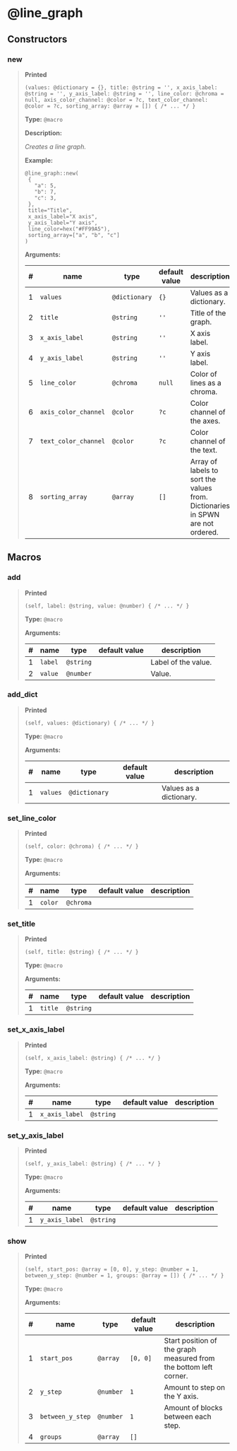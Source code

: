 # **@line_graph**

## Constructors

### new

>**Printed**
>
>```spwn
>(values: @dictionary = {}, title: @string = '', x_axis_label: @string = '', y_axis_label: @string = '', line_color: @chroma = null, axis_color_channel: @color = ?c, text_color_channel: @color = ?c, sorting_array: @array = []) { /* ... */ }
>```
>
>**Type:** `@macro`
>
>**Description:**
>
>_Creates a line graph._
>
>**Example:**
>
>```spwn
>@line_graph::new(
>  {
>    "a": 5,
>    "b": 7,
>    "c": 3,
>  },
>  title="Title",
>  x_axis_label="X axis",
>  y_axis_label="Y axis",
>  line_color=hex("#FF99A5"),
>  sorting_array=["a", "b", "c"]
>)
>```
>
>
>**Arguments:**
>
>| # | name | type | default value | description |
>| - | ---- | ---- | ------------- | ----------- |
>| 1 | `values` | `@dictionary` | `{}` |Values as a dictionary. |
>| 2 | `title` | `@string` | `''` |Title of the graph. |
>| 3 | `x_axis_label` | `@string` | `''` |X axis label. |
>| 4 | `y_axis_label` | `@string` | `''` |Y axis label. |
>| 5 | `line_color` | `@chroma` | `null` |Color of lines as a chroma. |
>| 6 | `axis_color_channel` | `@color` | `?c` |Color channel of the axes. |
>| 7 | `text_color_channel` | `@color` | `?c` |Color channel of the text. |
>| 8 | `sorting_array` | `@array` | `[]` |Array of labels to sort the values from. Dictionaries in SPWN are not ordered. |
>

## Macros

### add

>**Printed**
>
>```spwn
>(self, label: @string, value: @number) { /* ... */ }
>```
>
>**Type:** `@macro`
>
>**Arguments:**
>
>| # | name | type | default value | description |
>| - | ---- | ---- | ------------- | ----------- |
>| 1 | `label` | `@string` | |Label of the value. |
>| 2 | `value` | `@number` | |Value. |
>

### add\_dict

>**Printed**
>
>```spwn
>(self, values: @dictionary) { /* ... */ }
>```
>
>**Type:** `@macro`
>
>**Arguments:**
>
>| # | name | type | default value | description |
>| - | ---- | ---- | ------------- | ----------- |
>| 1 | `values` | `@dictionary` | |Values as a dictionary. |
>

### set\_line\_color

>**Printed**
>
>```spwn
>(self, color: @chroma) { /* ... */ }
>```
>
>**Type:** `@macro`
>
>**Arguments:**
>
>| # | name | type | default value | description |
>| - | ---- | ---- | ------------- | ----------- |
>| 1 | `color` | `@chroma` | | |
>

### set\_title

>**Printed**
>
>```spwn
>(self, title: @string) { /* ... */ }
>```
>
>**Type:** `@macro`
>
>**Arguments:**
>
>| # | name | type | default value | description |
>| - | ---- | ---- | ------------- | ----------- |
>| 1 | `title` | `@string` | | |
>

### set\_x\_axis\_label

>**Printed**
>
>```spwn
>(self, x_axis_label: @string) { /* ... */ }
>```
>
>**Type:** `@macro`
>
>**Arguments:**
>
>| # | name | type | default value | description |
>| - | ---- | ---- | ------------- | ----------- |
>| 1 | `x_axis_label` | `@string` | | |
>

### set\_y\_axis\_label

>**Printed**
>
>```spwn
>(self, y_axis_label: @string) { /* ... */ }
>```
>
>**Type:** `@macro`
>
>**Arguments:**
>
>| # | name | type | default value | description |
>| - | ---- | ---- | ------------- | ----------- |
>| 1 | `y_axis_label` | `@string` | | |
>

### show

>**Printed**
>
>```spwn
>(self, start_pos: @array = [0, 0], y_step: @number = 1, between_y_step: @number = 1, groups: @array = []) { /* ... */ }
>```
>
>**Type:** `@macro`
>
>**Arguments:**
>
>| # | name | type | default value | description |
>| - | ---- | ---- | ------------- | ----------- |
>| 1 | `start_pos` | `@array` | `[0, 0]` |Start position of the graph measured from the bottom left corner. |
>| 2 | `y_step` | `@number` | `1` |Amount to step on the Y axis. |
>| 3 | `between_y_step` | `@number` | `1` |Amount of blocks between each step. |
>| 4 | `groups` | `@array` | `[]` | |
>
